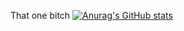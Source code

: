 That one bitch
[![Anurag's GitHub stats](https://github-readme-stats.vercel.app/api?username=ptrfs)](https://github.com/anuraghazra/github-readme-stats)
